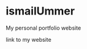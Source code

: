 # ismailUmmer

My personal portfolio website

link to my website <a href="https://ismailummer.netlify.app"></a>
